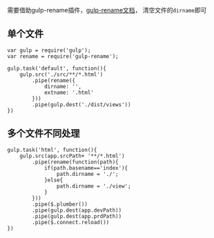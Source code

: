 需要借助gulp-rename插件，<a href="https://www.npmjs.com/package/gulp-rename">gulp-rename文档</a>， 清空文件的`dirname`即可

单个文件
-
```
var gulp = require('gulp');
var rename = require('gulp-rename');

gulp.task('default', function(){
	gulp.src('./src/**/*.html')
		.pipe(rename({
			dirname: '',
			extname: '.html'
		}))
		.pipe(gulp.dest('./dist/views'))
})
```

多个文件不同处理
-
```
gulp.task('html', function(){
	gulp.src(app.srcPath+ '**/*.html')
		.pipe(rename(function(path){
			if(path.basename=='index'){
				path.dirname = './';
			}else{
				path.dirname = './view';
			}
		}))
		.pipe($.plumber())
		.pipe(gulp.dest(app.devPath))
		.pipe(gulp.dest(app.prdPath))
		.pipe($.connect.reload())
})
```